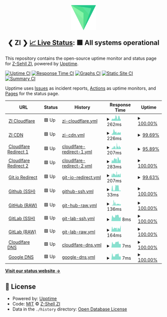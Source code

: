 <h2 align="center">
  <a href="https://github.com/z-shell/zi">
    <img src="https://github.com/z-shell/zi/raw/main/docs/images/logo.svg" alt="Logo" width="80" height="80" />
  </a>
  
  ❮ ZI ❯ [📈 Live Status](https://z-shell.github.io/status): <!--live status--> **🟩 All systems operational**

</h2>

This repository contains the open-source uptime monitor and status page for [Z-Sehll ZI](https://github.com/z-shell), powered by [Upptime](https://github.com/upptime/upptime).

[![Uptime CI](https://github.com/ss-o/upptime/workflows/Uptime%20CI/badge.svg)](https://github.com/z-shell/uptime-status/actions?query=workflow%3A%22Uptime+CI%22)
[![Response Time CI](https://github.com/ss-o/upptime/workflows/Response%20Time%20CI/badge.svg)](https://github.com/z-shell/uptime-status/actions?query=workflow%3A%22Response+Time+CI%22)
[![Graphs CI](https://github.com/ss-o/upptime/workflows/Graphs%20CI/badge.svg)](https://github.com/z-shell/uptime-status/actions?query=workflow%3A%22Graphs+CI%22)
[![Static Site CI](https://github.com/ss-o/upptime/workflows/Static%20Site%20CI/badge.svg)](https://github.com/z-shell/uptime-status/actions?query=workflow%3A%22Static+Site+CI%22)
[![Summary CI](https://github.com/z-shell/uptime-status/workflows/Summary%20CI/badge.svg)](https://github.com/z-shell/uptime-status/actions?query=workflow%3A%22Summary+CI%22)

Upptime uses [Issues](https://github.com/z-shell/uptime-status/issues) as incident reports, [Actions](https://github.com/z-shell/uptime-status/actions) as uptime monitors, and [Pages](https://z-shell.github.io/uptime-status) for the status page.

<!--start: status pages-->
<!-- This summary is generated by Upptime (https://github.com/upptime/upptime) -->
<!-- Do not edit this manually, your changes will be overwritten -->
<!-- prettier-ignore -->
| URL | Status | History | Response Time | Uptime |
| --- | ------ | ------- | ------------- | ------ |
| <img alt="" src="https://favicons.githubusercontent.com/z-shell.pages.dev" height="13"> [ZI Cloudflare](https://z-shell.pages.dev) | 🟩 Up | [zi-cloudflare.yml](https://github.com/z-shell/status/commits/HEAD/history/zi-cloudflare.yml) | <details><summary><img alt="Response time graph" src="./graphs/zi-cloudflare/response-time-week.png" height="20"> 262ms</summary><br><a href="https://z-shell.github.io/status/history/zi-cloudflare"><img alt="Response time 247" src="https://img.shields.io/endpoint?url=https%3A%2F%2Fraw.githubusercontent.com%2Fz-shell%2Fstatus%2FHEAD%2Fapi%2Fzi-cloudflare%2Fresponse-time.json"></a><br><a href="https://z-shell.github.io/status/history/zi-cloudflare"><img alt="24-hour response time 254" src="https://img.shields.io/endpoint?url=https%3A%2F%2Fraw.githubusercontent.com%2Fz-shell%2Fstatus%2FHEAD%2Fapi%2Fzi-cloudflare%2Fresponse-time-day.json"></a><br><a href="https://z-shell.github.io/status/history/zi-cloudflare"><img alt="7-day response time 262" src="https://img.shields.io/endpoint?url=https%3A%2F%2Fraw.githubusercontent.com%2Fz-shell%2Fstatus%2FHEAD%2Fapi%2Fzi-cloudflare%2Fresponse-time-week.json"></a><br><a href="https://z-shell.github.io/status/history/zi-cloudflare"><img alt="30-day response time 247" src="https://img.shields.io/endpoint?url=https%3A%2F%2Fraw.githubusercontent.com%2Fz-shell%2Fstatus%2FHEAD%2Fapi%2Fzi-cloudflare%2Fresponse-time-month.json"></a><br><a href="https://z-shell.github.io/status/history/zi-cloudflare"><img alt="1-year response time 247" src="https://img.shields.io/endpoint?url=https%3A%2F%2Fraw.githubusercontent.com%2Fz-shell%2Fstatus%2FHEAD%2Fapi%2Fzi-cloudflare%2Fresponse-time-year.json"></a></details> | <details><summary><a href="https://z-shell.github.io/status/history/zi-cloudflare">100.00%</a></summary><a href="https://z-shell.github.io/status/history/zi-cloudflare"><img alt="All-time uptime 99.91%" src="https://img.shields.io/endpoint?url=https%3A%2F%2Fraw.githubusercontent.com%2Fz-shell%2Fstatus%2FHEAD%2Fapi%2Fzi-cloudflare%2Fuptime.json"></a><br><a href="https://z-shell.github.io/status/history/zi-cloudflare"><img alt="24-hour uptime 100.00%" src="https://img.shields.io/endpoint?url=https%3A%2F%2Fraw.githubusercontent.com%2Fz-shell%2Fstatus%2FHEAD%2Fapi%2Fzi-cloudflare%2Fuptime-day.json"></a><br><a href="https://z-shell.github.io/status/history/zi-cloudflare"><img alt="7-day uptime 100.00%" src="https://img.shields.io/endpoint?url=https%3A%2F%2Fraw.githubusercontent.com%2Fz-shell%2Fstatus%2FHEAD%2Fapi%2Fzi-cloudflare%2Fuptime-week.json"></a><br><a href="https://z-shell.github.io/status/history/zi-cloudflare"><img alt="30-day uptime 99.91%" src="https://img.shields.io/endpoint?url=https%3A%2F%2Fraw.githubusercontent.com%2Fz-shell%2Fstatus%2FHEAD%2Fapi%2Fzi-cloudflare%2Fuptime-month.json"></a><br><a href="https://z-shell.github.io/status/history/zi-cloudflare"><img alt="1-year uptime 99.91%" src="https://img.shields.io/endpoint?url=https%3A%2F%2Fraw.githubusercontent.com%2Fz-shell%2Fstatus%2FHEAD%2Fapi%2Fzi-cloudflare%2Fuptime-year.json"></a></details>
| <img alt="" src="https://favicons.githubusercontent.com/space.ss-o.workers.dev" height="13"> [ZI CDN](https://space.ss-o.workers.dev) | 🟩 Up | [zi-cdn.yml](https://github.com/z-shell/status/commits/HEAD/history/zi-cdn.yml) | <details><summary><img alt="Response time graph" src="./graphs/zi-cdn/response-time-week.png" height="20"> 226ms</summary><br><a href="https://z-shell.github.io/status/history/zi-cdn"><img alt="Response time 226" src="https://img.shields.io/endpoint?url=https%3A%2F%2Fraw.githubusercontent.com%2Fz-shell%2Fstatus%2FHEAD%2Fapi%2Fzi-cdn%2Fresponse-time.json"></a><br><a href="https://z-shell.github.io/status/history/zi-cdn"><img alt="24-hour response time 175" src="https://img.shields.io/endpoint?url=https%3A%2F%2Fraw.githubusercontent.com%2Fz-shell%2Fstatus%2FHEAD%2Fapi%2Fzi-cdn%2Fresponse-time-day.json"></a><br><a href="https://z-shell.github.io/status/history/zi-cdn"><img alt="7-day response time 226" src="https://img.shields.io/endpoint?url=https%3A%2F%2Fraw.githubusercontent.com%2Fz-shell%2Fstatus%2FHEAD%2Fapi%2Fzi-cdn%2Fresponse-time-week.json"></a><br><a href="https://z-shell.github.io/status/history/zi-cdn"><img alt="30-day response time 226" src="https://img.shields.io/endpoint?url=https%3A%2F%2Fraw.githubusercontent.com%2Fz-shell%2Fstatus%2FHEAD%2Fapi%2Fzi-cdn%2Fresponse-time-month.json"></a><br><a href="https://z-shell.github.io/status/history/zi-cdn"><img alt="1-year response time 226" src="https://img.shields.io/endpoint?url=https%3A%2F%2Fraw.githubusercontent.com%2Fz-shell%2Fstatus%2FHEAD%2Fapi%2Fzi-cdn%2Fresponse-time-year.json"></a></details> | <details><summary><a href="https://z-shell.github.io/status/history/zi-cdn">99.69%</a></summary><a href="https://z-shell.github.io/status/history/zi-cdn"><img alt="All-time uptime 99.69%" src="https://img.shields.io/endpoint?url=https%3A%2F%2Fraw.githubusercontent.com%2Fz-shell%2Fstatus%2FHEAD%2Fapi%2Fzi-cdn%2Fuptime.json"></a><br><a href="https://z-shell.github.io/status/history/zi-cdn"><img alt="24-hour uptime 100.00%" src="https://img.shields.io/endpoint?url=https%3A%2F%2Fraw.githubusercontent.com%2Fz-shell%2Fstatus%2FHEAD%2Fapi%2Fzi-cdn%2Fuptime-day.json"></a><br><a href="https://z-shell.github.io/status/history/zi-cdn"><img alt="7-day uptime 99.69%" src="https://img.shields.io/endpoint?url=https%3A%2F%2Fraw.githubusercontent.com%2Fz-shell%2Fstatus%2FHEAD%2Fapi%2Fzi-cdn%2Fuptime-week.json"></a><br><a href="https://z-shell.github.io/status/history/zi-cdn"><img alt="30-day uptime 99.69%" src="https://img.shields.io/endpoint?url=https%3A%2F%2Fraw.githubusercontent.com%2Fz-shell%2Fstatus%2FHEAD%2Fapi%2Fzi-cdn%2Fuptime-month.json"></a><br><a href="https://z-shell.github.io/status/history/zi-cdn"><img alt="1-year uptime 99.69%" src="https://img.shields.io/endpoint?url=https%3A%2F%2Fraw.githubusercontent.com%2Fz-shell%2Fstatus%2FHEAD%2Fapi%2Fzi-cdn%2Fuptime-year.json"></a></details>
| <img alt="" src="https://favicons.githubusercontent.com/z-shell.pages.dev" height="13"> [Cloudlfare Redirect 1](https://z-shell.pages.dev/i-hub) | 🟩 Up | [cloudlfare-redirect-1.yml](https://github.com/z-shell/status/commits/HEAD/history/cloudlfare-redirect-1.yml) | <details><summary><img alt="Response time graph" src="./graphs/cloudlfare-redirect-1/response-time-week.png" height="20"> 207ms</summary><br><a href="https://z-shell.github.io/status/history/cloudlfare-redirect-1"><img alt="Response time 203" src="https://img.shields.io/endpoint?url=https%3A%2F%2Fraw.githubusercontent.com%2Fz-shell%2Fstatus%2FHEAD%2Fapi%2Fcloudlfare-redirect-1%2Fresponse-time.json"></a><br><a href="https://z-shell.github.io/status/history/cloudlfare-redirect-1"><img alt="24-hour response time 326" src="https://img.shields.io/endpoint?url=https%3A%2F%2Fraw.githubusercontent.com%2Fz-shell%2Fstatus%2FHEAD%2Fapi%2Fcloudlfare-redirect-1%2Fresponse-time-day.json"></a><br><a href="https://z-shell.github.io/status/history/cloudlfare-redirect-1"><img alt="7-day response time 207" src="https://img.shields.io/endpoint?url=https%3A%2F%2Fraw.githubusercontent.com%2Fz-shell%2Fstatus%2FHEAD%2Fapi%2Fcloudlfare-redirect-1%2Fresponse-time-week.json"></a><br><a href="https://z-shell.github.io/status/history/cloudlfare-redirect-1"><img alt="30-day response time 202" src="https://img.shields.io/endpoint?url=https%3A%2F%2Fraw.githubusercontent.com%2Fz-shell%2Fstatus%2FHEAD%2Fapi%2Fcloudlfare-redirect-1%2Fresponse-time-month.json"></a><br><a href="https://z-shell.github.io/status/history/cloudlfare-redirect-1"><img alt="1-year response time 203" src="https://img.shields.io/endpoint?url=https%3A%2F%2Fraw.githubusercontent.com%2Fz-shell%2Fstatus%2FHEAD%2Fapi%2Fcloudlfare-redirect-1%2Fresponse-time-year.json"></a></details> | <details><summary><a href="https://z-shell.github.io/status/history/cloudlfare-redirect-1">95.89%</a></summary><a href="https://z-shell.github.io/status/history/cloudlfare-redirect-1"><img alt="All-time uptime 99.28%" src="https://img.shields.io/endpoint?url=https%3A%2F%2Fraw.githubusercontent.com%2Fz-shell%2Fstatus%2FHEAD%2Fapi%2Fcloudlfare-redirect-1%2Fuptime.json"></a><br><a href="https://z-shell.github.io/status/history/cloudlfare-redirect-1"><img alt="24-hour uptime 100.00%" src="https://img.shields.io/endpoint?url=https%3A%2F%2Fraw.githubusercontent.com%2Fz-shell%2Fstatus%2FHEAD%2Fapi%2Fcloudlfare-redirect-1%2Fuptime-day.json"></a><br><a href="https://z-shell.github.io/status/history/cloudlfare-redirect-1"><img alt="7-day uptime 95.89%" src="https://img.shields.io/endpoint?url=https%3A%2F%2Fraw.githubusercontent.com%2Fz-shell%2Fstatus%2FHEAD%2Fapi%2Fcloudlfare-redirect-1%2Fuptime-week.json"></a><br><a href="https://z-shell.github.io/status/history/cloudlfare-redirect-1"><img alt="30-day uptime 99.01%" src="https://img.shields.io/endpoint?url=https%3A%2F%2Fraw.githubusercontent.com%2Fz-shell%2Fstatus%2FHEAD%2Fapi%2Fcloudlfare-redirect-1%2Fuptime-month.json"></a><br><a href="https://z-shell.github.io/status/history/cloudlfare-redirect-1"><img alt="1-year uptime 99.28%" src="https://img.shields.io/endpoint?url=https%3A%2F%2Fraw.githubusercontent.com%2Fz-shell%2Fstatus%2FHEAD%2Fapi%2Fcloudlfare-redirect-1%2Fuptime-year.json"></a></details>
| <img alt="" src="https://favicons.githubusercontent.com/z-shell.pages.dev" height="13"> [Cloudlfare Redirect 2](https://z-shell.pages.dev/i-lab) | 🟩 Up | [cloudlfare-redirect-2.yml](https://github.com/z-shell/status/commits/HEAD/history/cloudlfare-redirect-2.yml) | <details><summary><img alt="Response time graph" src="./graphs/cloudlfare-redirect-2/response-time-week.png" height="20"> 283ms</summary><br><a href="https://z-shell.github.io/status/history/cloudlfare-redirect-2"><img alt="Response time 310" src="https://img.shields.io/endpoint?url=https%3A%2F%2Fraw.githubusercontent.com%2Fz-shell%2Fstatus%2FHEAD%2Fapi%2Fcloudlfare-redirect-2%2Fresponse-time.json"></a><br><a href="https://z-shell.github.io/status/history/cloudlfare-redirect-2"><img alt="24-hour response time 290" src="https://img.shields.io/endpoint?url=https%3A%2F%2Fraw.githubusercontent.com%2Fz-shell%2Fstatus%2FHEAD%2Fapi%2Fcloudlfare-redirect-2%2Fresponse-time-day.json"></a><br><a href="https://z-shell.github.io/status/history/cloudlfare-redirect-2"><img alt="7-day response time 283" src="https://img.shields.io/endpoint?url=https%3A%2F%2Fraw.githubusercontent.com%2Fz-shell%2Fstatus%2FHEAD%2Fapi%2Fcloudlfare-redirect-2%2Fresponse-time-week.json"></a><br><a href="https://z-shell.github.io/status/history/cloudlfare-redirect-2"><img alt="30-day response time 331" src="https://img.shields.io/endpoint?url=https%3A%2F%2Fraw.githubusercontent.com%2Fz-shell%2Fstatus%2FHEAD%2Fapi%2Fcloudlfare-redirect-2%2Fresponse-time-month.json"></a><br><a href="https://z-shell.github.io/status/history/cloudlfare-redirect-2"><img alt="1-year response time 310" src="https://img.shields.io/endpoint?url=https%3A%2F%2Fraw.githubusercontent.com%2Fz-shell%2Fstatus%2FHEAD%2Fapi%2Fcloudlfare-redirect-2%2Fresponse-time-year.json"></a></details> | <details><summary><a href="https://z-shell.github.io/status/history/cloudlfare-redirect-2">100.00%</a></summary><a href="https://z-shell.github.io/status/history/cloudlfare-redirect-2"><img alt="All-time uptime 99.92%" src="https://img.shields.io/endpoint?url=https%3A%2F%2Fraw.githubusercontent.com%2Fz-shell%2Fstatus%2FHEAD%2Fapi%2Fcloudlfare-redirect-2%2Fuptime.json"></a><br><a href="https://z-shell.github.io/status/history/cloudlfare-redirect-2"><img alt="24-hour uptime 100.00%" src="https://img.shields.io/endpoint?url=https%3A%2F%2Fraw.githubusercontent.com%2Fz-shell%2Fstatus%2FHEAD%2Fapi%2Fcloudlfare-redirect-2%2Fuptime-day.json"></a><br><a href="https://z-shell.github.io/status/history/cloudlfare-redirect-2"><img alt="7-day uptime 100.00%" src="https://img.shields.io/endpoint?url=https%3A%2F%2Fraw.githubusercontent.com%2Fz-shell%2Fstatus%2FHEAD%2Fapi%2Fcloudlfare-redirect-2%2Fuptime-week.json"></a><br><a href="https://z-shell.github.io/status/history/cloudlfare-redirect-2"><img alt="30-day uptime 100.00%" src="https://img.shields.io/endpoint?url=https%3A%2F%2Fraw.githubusercontent.com%2Fz-shell%2Fstatus%2FHEAD%2Fapi%2Fcloudlfare-redirect-2%2Fuptime-month.json"></a><br><a href="https://z-shell.github.io/status/history/cloudlfare-redirect-2"><img alt="1-year uptime 99.92%" src="https://img.shields.io/endpoint?url=https%3A%2F%2Fraw.githubusercontent.com%2Fz-shell%2Fstatus%2FHEAD%2Fapi%2Fcloudlfare-redirect-2%2Fuptime-year.json"></a></details>
| <img alt="" src="https://favicons.githubusercontent.com/git.io" height="13"> [Git.io Redirect](https://git.io/get-zi) | 🟩 Up | [git-io-redirect.yml](https://github.com/z-shell/status/commits/HEAD/history/git-io-redirect.yml) | <details><summary><img alt="Response time graph" src="./graphs/git-io-redirect/response-time-week.png" height="20"> 207ms</summary><br><a href="https://z-shell.github.io/status/history/git-io-redirect"><img alt="Response time 187" src="https://img.shields.io/endpoint?url=https%3A%2F%2Fraw.githubusercontent.com%2Fz-shell%2Fstatus%2FHEAD%2Fapi%2Fgit-io-redirect%2Fresponse-time.json"></a><br><a href="https://z-shell.github.io/status/history/git-io-redirect"><img alt="24-hour response time 225" src="https://img.shields.io/endpoint?url=https%3A%2F%2Fraw.githubusercontent.com%2Fz-shell%2Fstatus%2FHEAD%2Fapi%2Fgit-io-redirect%2Fresponse-time-day.json"></a><br><a href="https://z-shell.github.io/status/history/git-io-redirect"><img alt="7-day response time 207" src="https://img.shields.io/endpoint?url=https%3A%2F%2Fraw.githubusercontent.com%2Fz-shell%2Fstatus%2FHEAD%2Fapi%2Fgit-io-redirect%2Fresponse-time-week.json"></a><br><a href="https://z-shell.github.io/status/history/git-io-redirect"><img alt="30-day response time 212" src="https://img.shields.io/endpoint?url=https%3A%2F%2Fraw.githubusercontent.com%2Fz-shell%2Fstatus%2FHEAD%2Fapi%2Fgit-io-redirect%2Fresponse-time-month.json"></a><br><a href="https://z-shell.github.io/status/history/git-io-redirect"><img alt="1-year response time 187" src="https://img.shields.io/endpoint?url=https%3A%2F%2Fraw.githubusercontent.com%2Fz-shell%2Fstatus%2FHEAD%2Fapi%2Fgit-io-redirect%2Fresponse-time-year.json"></a></details> | <details><summary><a href="https://z-shell.github.io/status/history/git-io-redirect">99.63%</a></summary><a href="https://z-shell.github.io/status/history/git-io-redirect"><img alt="All-time uptime 99.92%" src="https://img.shields.io/endpoint?url=https%3A%2F%2Fraw.githubusercontent.com%2Fz-shell%2Fstatus%2FHEAD%2Fapi%2Fgit-io-redirect%2Fuptime.json"></a><br><a href="https://z-shell.github.io/status/history/git-io-redirect"><img alt="24-hour uptime 100.00%" src="https://img.shields.io/endpoint?url=https%3A%2F%2Fraw.githubusercontent.com%2Fz-shell%2Fstatus%2FHEAD%2Fapi%2Fgit-io-redirect%2Fuptime-day.json"></a><br><a href="https://z-shell.github.io/status/history/git-io-redirect"><img alt="7-day uptime 99.63%" src="https://img.shields.io/endpoint?url=https%3A%2F%2Fraw.githubusercontent.com%2Fz-shell%2Fstatus%2FHEAD%2Fapi%2Fgit-io-redirect%2Fuptime-week.json"></a><br><a href="https://z-shell.github.io/status/history/git-io-redirect"><img alt="30-day uptime 99.87%" src="https://img.shields.io/endpoint?url=https%3A%2F%2Fraw.githubusercontent.com%2Fz-shell%2Fstatus%2FHEAD%2Fapi%2Fgit-io-redirect%2Fuptime-month.json"></a><br><a href="https://z-shell.github.io/status/history/git-io-redirect"><img alt="1-year uptime 99.92%" src="https://img.shields.io/endpoint?url=https%3A%2F%2Fraw.githubusercontent.com%2Fz-shell%2Fstatus%2FHEAD%2Fapi%2Fgit-io-redirect%2Fuptime-year.json"></a></details>
| <img alt="" src="https://favicons.githubusercontent.com/null" height="13"> [Github (SSH)](github.com) | 🟩 Up | [github-ssh.yml](https://github.com/z-shell/status/commits/HEAD/history/github-ssh.yml) | <details><summary><img alt="Response time graph" src="./graphs/github-ssh/response-time-week.png" height="20"> 33ms</summary><br><a href="https://z-shell.github.io/status/history/github-ssh"><img alt="Response time 23" src="https://img.shields.io/endpoint?url=https%3A%2F%2Fraw.githubusercontent.com%2Fz-shell%2Fstatus%2FHEAD%2Fapi%2Fgithub-ssh%2Fresponse-time.json"></a><br><a href="https://z-shell.github.io/status/history/github-ssh"><img alt="24-hour response time 63" src="https://img.shields.io/endpoint?url=https%3A%2F%2Fraw.githubusercontent.com%2Fz-shell%2Fstatus%2FHEAD%2Fapi%2Fgithub-ssh%2Fresponse-time-day.json"></a><br><a href="https://z-shell.github.io/status/history/github-ssh"><img alt="7-day response time 33" src="https://img.shields.io/endpoint?url=https%3A%2F%2Fraw.githubusercontent.com%2Fz-shell%2Fstatus%2FHEAD%2Fapi%2Fgithub-ssh%2Fresponse-time-week.json"></a><br><a href="https://z-shell.github.io/status/history/github-ssh"><img alt="30-day response time 30" src="https://img.shields.io/endpoint?url=https%3A%2F%2Fraw.githubusercontent.com%2Fz-shell%2Fstatus%2FHEAD%2Fapi%2Fgithub-ssh%2Fresponse-time-month.json"></a><br><a href="https://z-shell.github.io/status/history/github-ssh"><img alt="1-year response time 23" src="https://img.shields.io/endpoint?url=https%3A%2F%2Fraw.githubusercontent.com%2Fz-shell%2Fstatus%2FHEAD%2Fapi%2Fgithub-ssh%2Fresponse-time-year.json"></a></details> | <details><summary><a href="https://z-shell.github.io/status/history/github-ssh">100.00%</a></summary><a href="https://z-shell.github.io/status/history/github-ssh"><img alt="All-time uptime 100.00%" src="https://img.shields.io/endpoint?url=https%3A%2F%2Fraw.githubusercontent.com%2Fz-shell%2Fstatus%2FHEAD%2Fapi%2Fgithub-ssh%2Fuptime.json"></a><br><a href="https://z-shell.github.io/status/history/github-ssh"><img alt="24-hour uptime 100.00%" src="https://img.shields.io/endpoint?url=https%3A%2F%2Fraw.githubusercontent.com%2Fz-shell%2Fstatus%2FHEAD%2Fapi%2Fgithub-ssh%2Fuptime-day.json"></a><br><a href="https://z-shell.github.io/status/history/github-ssh"><img alt="7-day uptime 100.00%" src="https://img.shields.io/endpoint?url=https%3A%2F%2Fraw.githubusercontent.com%2Fz-shell%2Fstatus%2FHEAD%2Fapi%2Fgithub-ssh%2Fuptime-week.json"></a><br><a href="https://z-shell.github.io/status/history/github-ssh"><img alt="30-day uptime 100.00%" src="https://img.shields.io/endpoint?url=https%3A%2F%2Fraw.githubusercontent.com%2Fz-shell%2Fstatus%2FHEAD%2Fapi%2Fgithub-ssh%2Fuptime-month.json"></a><br><a href="https://z-shell.github.io/status/history/github-ssh"><img alt="1-year uptime 100.00%" src="https://img.shields.io/endpoint?url=https%3A%2F%2Fraw.githubusercontent.com%2Fz-shell%2Fstatus%2FHEAD%2Fapi%2Fgithub-ssh%2Fuptime-year.json"></a></details>
| <img alt="" src="https://favicons.githubusercontent.com/raw.githubusercontent.com" height="13"> [GitHub (RAW)](https://raw.githubusercontent.com/z-shell/zi/main/docs/README.md) | 🟩 Up | [git-hub-raw.yml](https://github.com/z-shell/status/commits/HEAD/history/git-hub-raw.yml) | <details><summary><img alt="Response time graph" src="./graphs/git-hub-raw/response-time-week.png" height="20"> 136ms</summary><br><a href="https://z-shell.github.io/status/history/git-hub-raw"><img alt="Response time 122" src="https://img.shields.io/endpoint?url=https%3A%2F%2Fraw.githubusercontent.com%2Fz-shell%2Fstatus%2FHEAD%2Fapi%2Fgit-hub-raw%2Fresponse-time.json"></a><br><a href="https://z-shell.github.io/status/history/git-hub-raw"><img alt="24-hour response time 151" src="https://img.shields.io/endpoint?url=https%3A%2F%2Fraw.githubusercontent.com%2Fz-shell%2Fstatus%2FHEAD%2Fapi%2Fgit-hub-raw%2Fresponse-time-day.json"></a><br><a href="https://z-shell.github.io/status/history/git-hub-raw"><img alt="7-day response time 136" src="https://img.shields.io/endpoint?url=https%3A%2F%2Fraw.githubusercontent.com%2Fz-shell%2Fstatus%2FHEAD%2Fapi%2Fgit-hub-raw%2Fresponse-time-week.json"></a><br><a href="https://z-shell.github.io/status/history/git-hub-raw"><img alt="30-day response time 138" src="https://img.shields.io/endpoint?url=https%3A%2F%2Fraw.githubusercontent.com%2Fz-shell%2Fstatus%2FHEAD%2Fapi%2Fgit-hub-raw%2Fresponse-time-month.json"></a><br><a href="https://z-shell.github.io/status/history/git-hub-raw"><img alt="1-year response time 122" src="https://img.shields.io/endpoint?url=https%3A%2F%2Fraw.githubusercontent.com%2Fz-shell%2Fstatus%2FHEAD%2Fapi%2Fgit-hub-raw%2Fresponse-time-year.json"></a></details> | <details><summary><a href="https://z-shell.github.io/status/history/git-hub-raw">100.00%</a></summary><a href="https://z-shell.github.io/status/history/git-hub-raw"><img alt="All-time uptime 99.97%" src="https://img.shields.io/endpoint?url=https%3A%2F%2Fraw.githubusercontent.com%2Fz-shell%2Fstatus%2FHEAD%2Fapi%2Fgit-hub-raw%2Fuptime.json"></a><br><a href="https://z-shell.github.io/status/history/git-hub-raw"><img alt="24-hour uptime 100.00%" src="https://img.shields.io/endpoint?url=https%3A%2F%2Fraw.githubusercontent.com%2Fz-shell%2Fstatus%2FHEAD%2Fapi%2Fgit-hub-raw%2Fuptime-day.json"></a><br><a href="https://z-shell.github.io/status/history/git-hub-raw"><img alt="7-day uptime 100.00%" src="https://img.shields.io/endpoint?url=https%3A%2F%2Fraw.githubusercontent.com%2Fz-shell%2Fstatus%2FHEAD%2Fapi%2Fgit-hub-raw%2Fuptime-week.json"></a><br><a href="https://z-shell.github.io/status/history/git-hub-raw"><img alt="30-day uptime 99.95%" src="https://img.shields.io/endpoint?url=https%3A%2F%2Fraw.githubusercontent.com%2Fz-shell%2Fstatus%2FHEAD%2Fapi%2Fgit-hub-raw%2Fuptime-month.json"></a><br><a href="https://z-shell.github.io/status/history/git-hub-raw"><img alt="1-year uptime 99.97%" src="https://img.shields.io/endpoint?url=https%3A%2F%2Fraw.githubusercontent.com%2Fz-shell%2Fstatus%2FHEAD%2Fapi%2Fgit-hub-raw%2Fuptime-year.json"></a></details>
| <img alt="" src="https://favicons.githubusercontent.com/null" height="13"> [GitLab (SSH)](gitlab.com) | 🟩 Up | [git-lab-ssh.yml](https://github.com/z-shell/status/commits/HEAD/history/git-lab-ssh.yml) | <details><summary><img alt="Response time graph" src="./graphs/git-lab-ssh/response-time-week.png" height="20"> 8ms</summary><br><a href="https://z-shell.github.io/status/history/git-lab-ssh"><img alt="Response time 7" src="https://img.shields.io/endpoint?url=https%3A%2F%2Fraw.githubusercontent.com%2Fz-shell%2Fstatus%2FHEAD%2Fapi%2Fgit-lab-ssh%2Fresponse-time.json"></a><br><a href="https://z-shell.github.io/status/history/git-lab-ssh"><img alt="24-hour response time 9" src="https://img.shields.io/endpoint?url=https%3A%2F%2Fraw.githubusercontent.com%2Fz-shell%2Fstatus%2FHEAD%2Fapi%2Fgit-lab-ssh%2Fresponse-time-day.json"></a><br><a href="https://z-shell.github.io/status/history/git-lab-ssh"><img alt="7-day response time 8" src="https://img.shields.io/endpoint?url=https%3A%2F%2Fraw.githubusercontent.com%2Fz-shell%2Fstatus%2FHEAD%2Fapi%2Fgit-lab-ssh%2Fresponse-time-week.json"></a><br><a href="https://z-shell.github.io/status/history/git-lab-ssh"><img alt="30-day response time 8" src="https://img.shields.io/endpoint?url=https%3A%2F%2Fraw.githubusercontent.com%2Fz-shell%2Fstatus%2FHEAD%2Fapi%2Fgit-lab-ssh%2Fresponse-time-month.json"></a><br><a href="https://z-shell.github.io/status/history/git-lab-ssh"><img alt="1-year response time 7" src="https://img.shields.io/endpoint?url=https%3A%2F%2Fraw.githubusercontent.com%2Fz-shell%2Fstatus%2FHEAD%2Fapi%2Fgit-lab-ssh%2Fresponse-time-year.json"></a></details> | <details><summary><a href="https://z-shell.github.io/status/history/git-lab-ssh">100.00%</a></summary><a href="https://z-shell.github.io/status/history/git-lab-ssh"><img alt="All-time uptime 100.00%" src="https://img.shields.io/endpoint?url=https%3A%2F%2Fraw.githubusercontent.com%2Fz-shell%2Fstatus%2FHEAD%2Fapi%2Fgit-lab-ssh%2Fuptime.json"></a><br><a href="https://z-shell.github.io/status/history/git-lab-ssh"><img alt="24-hour uptime 100.00%" src="https://img.shields.io/endpoint?url=https%3A%2F%2Fraw.githubusercontent.com%2Fz-shell%2Fstatus%2FHEAD%2Fapi%2Fgit-lab-ssh%2Fuptime-day.json"></a><br><a href="https://z-shell.github.io/status/history/git-lab-ssh"><img alt="7-day uptime 100.00%" src="https://img.shields.io/endpoint?url=https%3A%2F%2Fraw.githubusercontent.com%2Fz-shell%2Fstatus%2FHEAD%2Fapi%2Fgit-lab-ssh%2Fuptime-week.json"></a><br><a href="https://z-shell.github.io/status/history/git-lab-ssh"><img alt="30-day uptime 100.00%" src="https://img.shields.io/endpoint?url=https%3A%2F%2Fraw.githubusercontent.com%2Fz-shell%2Fstatus%2FHEAD%2Fapi%2Fgit-lab-ssh%2Fuptime-month.json"></a><br><a href="https://z-shell.github.io/status/history/git-lab-ssh"><img alt="1-year uptime 100.00%" src="https://img.shields.io/endpoint?url=https%3A%2F%2Fraw.githubusercontent.com%2Fz-shell%2Fstatus%2FHEAD%2Fapi%2Fgit-lab-ssh%2Fuptime-year.json"></a></details>
| <img alt="" src="https://favicons.githubusercontent.com/gitlab.com" height="13"> [GitLab (RAW)](https://gitlab.com/ss-o/zi/-/raw/main/docs/README.md) | 🟩 Up | [git-lab-raw.yml](https://github.com/z-shell/status/commits/HEAD/history/git-lab-raw.yml) | <details><summary><img alt="Response time graph" src="./graphs/git-lab-raw/response-time-week.png" height="20"> 164ms</summary><br><a href="https://z-shell.github.io/status/history/git-lab-raw"><img alt="Response time 206" src="https://img.shields.io/endpoint?url=https%3A%2F%2Fraw.githubusercontent.com%2Fz-shell%2Fstatus%2FHEAD%2Fapi%2Fgit-lab-raw%2Fresponse-time.json"></a><br><a href="https://z-shell.github.io/status/history/git-lab-raw"><img alt="24-hour response time 188" src="https://img.shields.io/endpoint?url=https%3A%2F%2Fraw.githubusercontent.com%2Fz-shell%2Fstatus%2FHEAD%2Fapi%2Fgit-lab-raw%2Fresponse-time-day.json"></a><br><a href="https://z-shell.github.io/status/history/git-lab-raw"><img alt="7-day response time 164" src="https://img.shields.io/endpoint?url=https%3A%2F%2Fraw.githubusercontent.com%2Fz-shell%2Fstatus%2FHEAD%2Fapi%2Fgit-lab-raw%2Fresponse-time-week.json"></a><br><a href="https://z-shell.github.io/status/history/git-lab-raw"><img alt="30-day response time 238" src="https://img.shields.io/endpoint?url=https%3A%2F%2Fraw.githubusercontent.com%2Fz-shell%2Fstatus%2FHEAD%2Fapi%2Fgit-lab-raw%2Fresponse-time-month.json"></a><br><a href="https://z-shell.github.io/status/history/git-lab-raw"><img alt="1-year response time 206" src="https://img.shields.io/endpoint?url=https%3A%2F%2Fraw.githubusercontent.com%2Fz-shell%2Fstatus%2FHEAD%2Fapi%2Fgit-lab-raw%2Fresponse-time-year.json"></a></details> | <details><summary><a href="https://z-shell.github.io/status/history/git-lab-raw">100.00%</a></summary><a href="https://z-shell.github.io/status/history/git-lab-raw"><img alt="All-time uptime 100.00%" src="https://img.shields.io/endpoint?url=https%3A%2F%2Fraw.githubusercontent.com%2Fz-shell%2Fstatus%2FHEAD%2Fapi%2Fgit-lab-raw%2Fuptime.json"></a><br><a href="https://z-shell.github.io/status/history/git-lab-raw"><img alt="24-hour uptime 100.00%" src="https://img.shields.io/endpoint?url=https%3A%2F%2Fraw.githubusercontent.com%2Fz-shell%2Fstatus%2FHEAD%2Fapi%2Fgit-lab-raw%2Fuptime-day.json"></a><br><a href="https://z-shell.github.io/status/history/git-lab-raw"><img alt="7-day uptime 100.00%" src="https://img.shields.io/endpoint?url=https%3A%2F%2Fraw.githubusercontent.com%2Fz-shell%2Fstatus%2FHEAD%2Fapi%2Fgit-lab-raw%2Fuptime-week.json"></a><br><a href="https://z-shell.github.io/status/history/git-lab-raw"><img alt="30-day uptime 100.00%" src="https://img.shields.io/endpoint?url=https%3A%2F%2Fraw.githubusercontent.com%2Fz-shell%2Fstatus%2FHEAD%2Fapi%2Fgit-lab-raw%2Fuptime-month.json"></a><br><a href="https://z-shell.github.io/status/history/git-lab-raw"><img alt="1-year uptime 100.00%" src="https://img.shields.io/endpoint?url=https%3A%2F%2Fraw.githubusercontent.com%2Fz-shell%2Fstatus%2FHEAD%2Fapi%2Fgit-lab-raw%2Fuptime-year.json"></a></details>
| <img alt="" src="https://favicons.githubusercontent.com/null" height="13"> [Cloudlfare DNS](1.1.1.1) | 🟩 Up | [cloudlfare-dns.yml](https://github.com/z-shell/status/commits/HEAD/history/cloudlfare-dns.yml) | <details><summary><img alt="Response time graph" src="./graphs/cloudlfare-dns/response-time-week.png" height="20"> 7ms</summary><br><a href="https://z-shell.github.io/status/history/cloudlfare-dns"><img alt="Response time 11" src="https://img.shields.io/endpoint?url=https%3A%2F%2Fraw.githubusercontent.com%2Fz-shell%2Fstatus%2FHEAD%2Fapi%2Fcloudlfare-dns%2Fresponse-time.json"></a><br><a href="https://z-shell.github.io/status/history/cloudlfare-dns"><img alt="24-hour response time 9" src="https://img.shields.io/endpoint?url=https%3A%2F%2Fraw.githubusercontent.com%2Fz-shell%2Fstatus%2FHEAD%2Fapi%2Fcloudlfare-dns%2Fresponse-time-day.json"></a><br><a href="https://z-shell.github.io/status/history/cloudlfare-dns"><img alt="7-day response time 7" src="https://img.shields.io/endpoint?url=https%3A%2F%2Fraw.githubusercontent.com%2Fz-shell%2Fstatus%2FHEAD%2Fapi%2Fcloudlfare-dns%2Fresponse-time-week.json"></a><br><a href="https://z-shell.github.io/status/history/cloudlfare-dns"><img alt="30-day response time 7" src="https://img.shields.io/endpoint?url=https%3A%2F%2Fraw.githubusercontent.com%2Fz-shell%2Fstatus%2FHEAD%2Fapi%2Fcloudlfare-dns%2Fresponse-time-month.json"></a><br><a href="https://z-shell.github.io/status/history/cloudlfare-dns"><img alt="1-year response time 11" src="https://img.shields.io/endpoint?url=https%3A%2F%2Fraw.githubusercontent.com%2Fz-shell%2Fstatus%2FHEAD%2Fapi%2Fcloudlfare-dns%2Fresponse-time-year.json"></a></details> | <details><summary><a href="https://z-shell.github.io/status/history/cloudlfare-dns">100.00%</a></summary><a href="https://z-shell.github.io/status/history/cloudlfare-dns"><img alt="All-time uptime 100.00%" src="https://img.shields.io/endpoint?url=https%3A%2F%2Fraw.githubusercontent.com%2Fz-shell%2Fstatus%2FHEAD%2Fapi%2Fcloudlfare-dns%2Fuptime.json"></a><br><a href="https://z-shell.github.io/status/history/cloudlfare-dns"><img alt="24-hour uptime 100.00%" src="https://img.shields.io/endpoint?url=https%3A%2F%2Fraw.githubusercontent.com%2Fz-shell%2Fstatus%2FHEAD%2Fapi%2Fcloudlfare-dns%2Fuptime-day.json"></a><br><a href="https://z-shell.github.io/status/history/cloudlfare-dns"><img alt="7-day uptime 100.00%" src="https://img.shields.io/endpoint?url=https%3A%2F%2Fraw.githubusercontent.com%2Fz-shell%2Fstatus%2FHEAD%2Fapi%2Fcloudlfare-dns%2Fuptime-week.json"></a><br><a href="https://z-shell.github.io/status/history/cloudlfare-dns"><img alt="30-day uptime 100.00%" src="https://img.shields.io/endpoint?url=https%3A%2F%2Fraw.githubusercontent.com%2Fz-shell%2Fstatus%2FHEAD%2Fapi%2Fcloudlfare-dns%2Fuptime-month.json"></a><br><a href="https://z-shell.github.io/status/history/cloudlfare-dns"><img alt="1-year uptime 100.00%" src="https://img.shields.io/endpoint?url=https%3A%2F%2Fraw.githubusercontent.com%2Fz-shell%2Fstatus%2FHEAD%2Fapi%2Fcloudlfare-dns%2Fuptime-year.json"></a></details>
| <img alt="" src="https://favicons.githubusercontent.com/null" height="13"> [Google DNS](8.8.8.8) | 🟩 Up | [google-dns.yml](https://github.com/z-shell/status/commits/HEAD/history/google-dns.yml) | <details><summary><img alt="Response time graph" src="./graphs/google-dns/response-time-week.png" height="20"> 7ms</summary><br><a href="https://z-shell.github.io/status/history/google-dns"><img alt="Response time 12" src="https://img.shields.io/endpoint?url=https%3A%2F%2Fraw.githubusercontent.com%2Fz-shell%2Fstatus%2FHEAD%2Fapi%2Fgoogle-dns%2Fresponse-time.json"></a><br><a href="https://z-shell.github.io/status/history/google-dns"><img alt="24-hour response time 9" src="https://img.shields.io/endpoint?url=https%3A%2F%2Fraw.githubusercontent.com%2Fz-shell%2Fstatus%2FHEAD%2Fapi%2Fgoogle-dns%2Fresponse-time-day.json"></a><br><a href="https://z-shell.github.io/status/history/google-dns"><img alt="7-day response time 7" src="https://img.shields.io/endpoint?url=https%3A%2F%2Fraw.githubusercontent.com%2Fz-shell%2Fstatus%2FHEAD%2Fapi%2Fgoogle-dns%2Fresponse-time-week.json"></a><br><a href="https://z-shell.github.io/status/history/google-dns"><img alt="30-day response time 6" src="https://img.shields.io/endpoint?url=https%3A%2F%2Fraw.githubusercontent.com%2Fz-shell%2Fstatus%2FHEAD%2Fapi%2Fgoogle-dns%2Fresponse-time-month.json"></a><br><a href="https://z-shell.github.io/status/history/google-dns"><img alt="1-year response time 12" src="https://img.shields.io/endpoint?url=https%3A%2F%2Fraw.githubusercontent.com%2Fz-shell%2Fstatus%2FHEAD%2Fapi%2Fgoogle-dns%2Fresponse-time-year.json"></a></details> | <details><summary><a href="https://z-shell.github.io/status/history/google-dns">100.00%</a></summary><a href="https://z-shell.github.io/status/history/google-dns"><img alt="All-time uptime 100.00%" src="https://img.shields.io/endpoint?url=https%3A%2F%2Fraw.githubusercontent.com%2Fz-shell%2Fstatus%2FHEAD%2Fapi%2Fgoogle-dns%2Fuptime.json"></a><br><a href="https://z-shell.github.io/status/history/google-dns"><img alt="24-hour uptime 100.00%" src="https://img.shields.io/endpoint?url=https%3A%2F%2Fraw.githubusercontent.com%2Fz-shell%2Fstatus%2FHEAD%2Fapi%2Fgoogle-dns%2Fuptime-day.json"></a><br><a href="https://z-shell.github.io/status/history/google-dns"><img alt="7-day uptime 100.00%" src="https://img.shields.io/endpoint?url=https%3A%2F%2Fraw.githubusercontent.com%2Fz-shell%2Fstatus%2FHEAD%2Fapi%2Fgoogle-dns%2Fuptime-week.json"></a><br><a href="https://z-shell.github.io/status/history/google-dns"><img alt="30-day uptime 100.00%" src="https://img.shields.io/endpoint?url=https%3A%2F%2Fraw.githubusercontent.com%2Fz-shell%2Fstatus%2FHEAD%2Fapi%2Fgoogle-dns%2Fuptime-month.json"></a><br><a href="https://z-shell.github.io/status/history/google-dns"><img alt="1-year uptime 100.00%" src="https://img.shields.io/endpoint?url=https%3A%2F%2Fraw.githubusercontent.com%2Fz-shell%2Fstatus%2FHEAD%2Fapi%2Fgoogle-dns%2Fuptime-year.json"></a></details>

<!--end: status pages-->

[**Visit our status website →**](https://z-shell.github.io/uptime-status)

## 📄 License

- Powered by: [Upptime](https://github.com/upptime/upptime)
- Code: [MIT](./LICENSE) © [Z-Shell ZI](https://z-shell.github.io/uptime-status)
- Data in the `./history` directory: [Open Database License](https://opendatacommons.org/licenses/odbl/1-0/)
